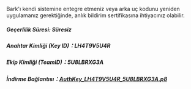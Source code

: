 Bark'ı kendi sistemine entegre etmeniz veya arka uç kodunu yeniden uygulamanız gerektiğinde, anlık bildirim sertifikasına ihtiyacınız olabilir.
 
##### Geçerlilik Süresi: *Süresiz*
##### Anahtar Kimliği (Key ID)：*LH4T9V5U4R*
##### Ekip Kimliği (TeamID)：*5U8LBRXG3A*
##### İndirme Bağlantısı：[AuthKey_LH4T9V5U4R_5U8LBRXG3A.p8](https://github.com/Finb/bark-server/releases/download/v1.0.2/AuthKey_LH4T9V5U4R_5U8LBRXG3A.p8)